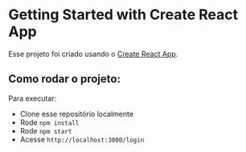 # Getting Started with Create React App

Esse projeto foi criado usando o [Create React App](https://github.com/facebook/create-react-app).

## Como rodar o projeto:
Para executar: 
- Clone esse repositório localmente
- Rode `npm install`
- Rode `npm start`
- Acesse `http://localhost:3000/login`
